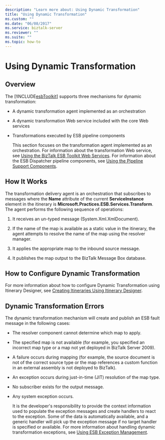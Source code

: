 ```yaml
---
description: "Learn more about: Using Dynamic Transformation"
title: "Using Dynamic Transformation"
ms.custom: ""
ms.date: "06/08/2017"
ms.service: biztalk-server
ms.reviewer: ""
ms.suite: ""
ms.topic: how-to
---
```

# Using Dynamic Transformation
## Overview  
 The [!INCLUDE[esbToolkit](../includes/esbtoolkit-md.md)] supports three mechanisms for dynamic transformation:  
  
- A dynamic transformation agent implemented as an orchestration  
  
- A dynamic transformation Web service included with the core Web services  
  
- Transformations executed by ESB pipeline components  
  
  This section focuses on the transformation agent implemented as an orchestration. For information about the transformation Web service, see [Using the BizTalk ESB Toolkit Web Services](../esb-toolkit/using-the-biztalk-esb-toolkit-web-services.md). For information about the ESB Dispatcher pipeline components, see [Using the Pipeline Support Components](../esb-toolkit/using-the-pipeline-support-components.md).  
  
## How It Works  
 The transformation delivery agent is an orchestration that subscribes to messages where the **Name** attribute of the current **ServiceInstance** element in the itinerary is **Microsoft.Practices.ESB.Services.Transform**. The agent performs the following sequence of operations:  
  
1.  It receives an un-typed message (System.Xml.XmlDocument).  
  
2.  If the name of the map is available as a static value in the itinerary, the agent attempts to resolve the name of the map using the resolver manager.  
  
3.  It applies the appropriate map to the inbound source message.  
  
4.  It publishes the map output to the BizTalk Message Box database.  
  
## How to Configure Dynamic Transformation  
 For more information about how to configure Dynamic Transformation using Itinerary Designer, see [Creating Itineraries Using Itinerary Designer](../esb-toolkit/creating-itineraries-using-itinerary-designer.md).  
  
## Dynamic Transformation Errors  
 The dynamic transformation mechanism will create and publish an ESB fault message in the following cases:  
  
- The resolver component cannot determine which map to apply.  
  
- The specified map is not available (for example, you specified an incorrect map type or a map not yet deployed in BizTalk Server 2009).  
  
- A failure occurs during mapping (for example, the source document is not of the correct source type or the map references a custom function in an external assembly is not deployed to BizTalk).  
  
- An exception occurs during just-in-time (JIT) resolution of the map type.  
  
- No subscriber exists for the output message.  
  
- Any system exception occurs.  
  
  It is the developer's responsibility to provide the context information used to populate the exception messages and create handlers to react to the exception. Some of the data is automatically available, and a generic handler will pick up the exception message if no target handler is specified or available. For more information about handling dynamic transformation exceptions, see [Using ESB Exception Management](../esb-toolkit/using-esb-exception-management.md).
